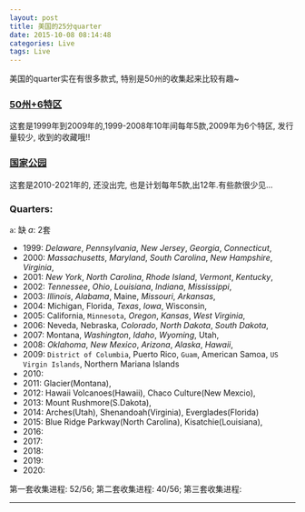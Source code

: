 ```yaml
---
layout: post
title: 美国的25分quarter
date: 2015-10-08 08:14:48
categories: Live
tags: Live
---
```


美国的quarter实在有很多款式, 特别是50州的收集起来比较有趣~

### [50州+6特区](https://zh.wikipedia.org/wiki/%E7%BE%8E%E5%9B%BD50%E5%B7%9E25%E7%BE%8E%E5%88%86%E7%BA%AA%E5%BF%B5%E5%B8%81) 

这套是1999年到2009年的,1999-2008年10年间每年5款,2009年为6个特区, 发行量较少, 收到的收藏哦!! 

### [国家公园](https://zh.wikipedia.org/wiki/%E7%BE%8E%E5%9B%BD%E7%BE%8E%E4%B8%BD%E5%9B%BD%E5%AE%B6%E5%85%AC%E5%9B%AD25%E7%BE%8E%E5%88%86%E7%BA%AA%E5%BF%B5%E5%B8%81)

这套是2010-2021年的, 还没出完, 也是计划每年5款,出12年.有些款很少见...



### Quarters:

`a`: 缺
*a*: 2套

- 1999: *Delaware*, *Pennsylvania*, *New Jersey*, *Georgia*, *Connecticut*, 
- 2000: *Massachusetts*, *Maryland*, *South Carolina*, *New Hampshire*, *Virginia*, 
- 2001: *New York*, *North Carolina*, *Rhode Island*, *Vermont*, *Kentucky*, 
- 2002: *Tennessee*, *Ohio*, *Louisiana*, *Indiana*, *Mississippi*,
- 2003: *Illinois*, *Alabama*, Maine, *Missouri*, *Arkansas*,
- 2004: Michigan, Florida, *Texas*, *Iowa*, Wisconsin, 
- 2005: California, `Minnesota`, *Oregon*, *Kansas*, *West Virginia*,
- 2006: Neveda, Nebraska, *Colorado*, *North Dakota*, *South Dakota*,
- 2007: Montana, *Washington*, *Idaho*, *Wyoming*, Utah,
- 2008: *Oklahoma*, *New Mexico*, *Arizona*, *Alaska*, *Hawaii*,
- 2009: `District of Columbia`, Puerto Rico, `Guam`, American Samoa, `US Virgin Islands`, Northern Mariana Islands
- 2010:
- 2011: Glacier(Montana), 
- 2012: Hawaii Volcanoes(Hawaii), Chaco Culture(New Mexcio), 
- 2013: Mount Rushmore(S.Dakota), 
- 2014: Arches(Utah), Shenandoah(Virginia), Everglades(Florida)
- 2015: Blue Ridge Parkway(North Carolina), Kisatchie(Louisiana),
- 2016: 
- 2017: 
- 2018: 
- 2019: 
- 2020: 

第一套收集进程: 52/56; 
第二套收集进程: 40/56;
第三套收集进程:  

------
